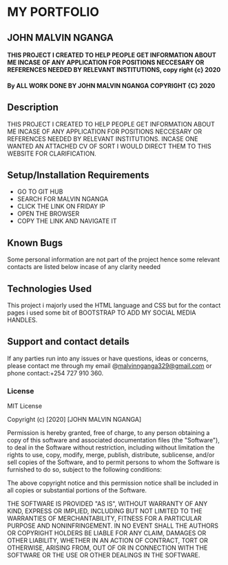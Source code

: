 # MY PORTFOLIO
## JOHN MALVIN NGANGA
#### THIS PROJECT I CREATED TO HELP PEOPLE GET INFORMATION ABOUT ME INCASE OF ANY APPLICATION FOR POSITIONS NECCESARY OR REFERENCES NEEDED BY RELEVANT INSTITUTIONS, copy right {c} 2020
#### By ALL WORK DONE BY JOHN MALVIN NGANGA COPYRIGHT {C} 2020
## Description
THIS PROJECT I CREATED TO HELP PEOPLE GET INFORMATION ABOUT ME INCASE OF ANY APPLICATION FOR POSITIONS NECCESARY OR REFERENCES NEEDED BY RELEVANT INSTITUTIONS. INCASE ONE WANTED AN ATTACHED CV OF SORT I WOULD DIRECT THEM TO THIS WEBSITE FOR CLARIFICATION.
## Setup/Installation Requirements
* GO TO GIT HUB
* SEARCH FOR MALVIN NGANGA 
* CLICK THE LINK ON FRIDAY IP
* OPEN THE BROWSER 
* COPY THE LINK AND NAVIGATE IT
## Known Bugs
Some personal information are not part of the project hence some relevant contacts are listed below incase of any clarity needed
## Technologies Used
This project i majorly used the HTML language and CSS but for the contact pages i used some bit of BOOTSTRAP TO ADD MY SOCIAL MEDIA HANDLES.
## Support and contact details
If any parties run into any issues or have questions, ideas or concerns, please contact me through my email @malvinnganga329@gmail.com or phone contact:+254 727 910 360.
### License
MIT License

Copyright (c) [2020] [JOHN MALVIN NGANGA]

Permission is hereby granted, free of charge, to any person obtaining a copy
of this software and associated documentation files (the "Software"), to deal
in the Software without restriction, including without limitation the rights
to use, copy, modify, merge, publish, distribute, sublicense, and/or sell
copies of the Software, and to permit persons to whom the Software is
furnished to do so, subject to the following conditions:

The above copyright notice and this permission notice shall be included in all
copies or substantial portions of the Software.

THE SOFTWARE IS PROVIDED "AS IS", WITHOUT WARRANTY OF ANY KIND, EXPRESS OR
IMPLIED, INCLUDING BUT NOT LIMITED TO THE WARRANTIES OF MERCHANTABILITY,
FITNESS FOR A PARTICULAR PURPOSE AND NONINFRINGEMENT. IN NO EVENT SHALL THE
AUTHORS OR COPYRIGHT HOLDERS BE LIABLE FOR ANY CLAIM, DAMAGES OR OTHER
LIABILITY, WHETHER IN AN ACTION OF CONTRACT, TORT OR OTHERWISE, ARISING FROM,
OUT OF OR IN CONNECTION WITH THE SOFTWARE OR THE USE OR OTHER DEALINGS IN THE
SOFTWARE.